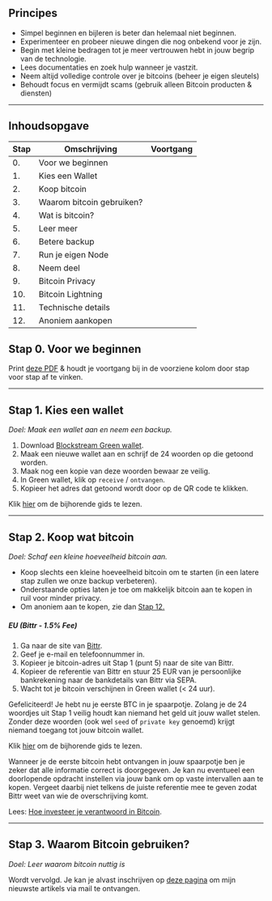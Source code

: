 ## Principes
- Simpel beginnen en bijleren is beter dan helemaal niet beginnen.
- Experimenteer en probeer nieuwe dingen die nog onbekend voor je zijn.
- Begin met kleine bedragen tot je meer vertrouwen hebt in jouw begrip van de technologie.
- Lees documentaties en zoek hulp wanneer je vastzit.
- Neem altijd volledige controle over je bitcoins (beheer je eigen sleutels)
- Behoudt focus en vermijdt scams (gebruik alleen Bitcoin producten & diensten)

-----
## Inhoudsopgave

| Stap | Omschrijving                                   | Voortgang|
| ---- | -----------                                    | ---      |
| 0.   | Voor we beginnen                               |     |
| 1.   | Kies een Wallet                                |     |
| 2.   | Koop bitcoin                                   |     |
| 3.   | Waarom bitcoin gebruiken?                      |     |
| 4.   | Wat is bitcoin?                                |     |
| 5.   | Leer meer                                      |     |
| 6.   | Betere backup                                  |     |
| 7.   | Run je eigen Node                              |     |
| 8.   | Neem deel                                      |     |
| 9.   | Bitcoin Privacy                                |     |
| 10.  | Bitcoin Lightning                              |     |
| 11.  | Technische details                             |     |
| 12.  | Anoniem aankopen                               |     |

## Stap 0. Voor we beginnen

Print <a href="https://github.com/SovereignNode/bitcoin-intro/raw/master/bitcoin-intro.pdf" target="_blank">deze PDF</a> & houdt je voortgang bij in de voorziene kolom door stap voor stap af te vinken.

-----

## Stap 1. Kies een wallet
*Doel: Maak een wallet aan en neem een backup.*

1.	Download <a href="https://blockstream.com/green/" target="_blank">Blockstream Green wallet</a>.
2.	Maak een nieuwe wallet aan en schrijf de 24 woorden op die getoond worden.
3.  Maak nog een kopie van deze woorden bewaar ze veilig.
4.	In Green wallet, klik op `receive` / `ontvangen`.
5.  Kopieer het adres dat getoond wordt door op de QR code te klikken.

Klik [hier](https://bewijsvanwerk.com/green-wallet/) om de bijhorende gids te lezen.

-----

## Stap 2. Koop wat bitcoin
*Doel: Schaf een kleine hoeveelheid bitcoin aan.*

- Koop slechts een kleine hoeveelheid bitcoin om te starten (in een latere stap zullen we onze backup verbeteren).
- Onderstaande opties laten je toe om makkelijk bitcoin aan te kopen in ruil voor minder privacy.
- Om anoniem aan te kopen, zie dan <a href="#Stap-12-Anoniem=aankopen" target="_blank">Stap 12.</a>

##### EU (Bittr - 1.5% Fee)
1.	Ga naar de site van <a href="https://getbittr.com/nl/save-bitcoin" target="_blank">Bittr</a>.
2.	Geef je e-mail en telefoonnummer in.
3.	Kopieer je bitcoin-adres uit Stap 1 (punt 5) naar de site van Bittr.
4.  Kopieer de referentie van Bittr en stuur 25 EUR van je persoonlijke bankrekening naar de bankdetails van Bittr via SEPA.
5.	Wacht tot je bitcoin verschijnen in Green wallet (< 24 uur).

Gefeliciteerd! Je hebt nu je eerste BTC in je spaarpotje. Zolang je de 24 woordjes uit Stap 1 veilig houdt kan niemand het geld uit jouw wallet stelen. Zonder deze woorden (ook wel `seed` of `private key` genoemd) krijgt niemand toegang tot jouw bitcoin wallet.

Klik [hier](https://bewijsvanwerk.com/hoe-koop-ik-bitcoin/) om de bijhorende gids te lezen.

Wanneer je de eerste bitcoin hebt ontvangen in jouw spaarpotje ben je zeker dat alle informatie correct is doorgegeven. Je kan nu eventueel een doorlopende opdracht instellen via jouw bank om op vaste intervallen aan te kopen. Vergeet daarbij niet telkens de juiste referentie mee te geven zodat Bittr weet van wie de overschrijving komt.

Lees: [Hoe investeer je verantwoord in Bitcoin](https://getbittr.com/nl/blog/how-to-invest-responsibly-in-bitcoin).

-----

## Stap 3. Waarom Bitcoin gebruiken?
*Doel: Leer waarom bitcoin nuttig is*

Wordt vervolgd. Je kan je alvast inschrijven op [deze pagina](https://bewijsvanwerk.com/#subscribe) om mijn nieuwste artikels via mail te ontvangen.
